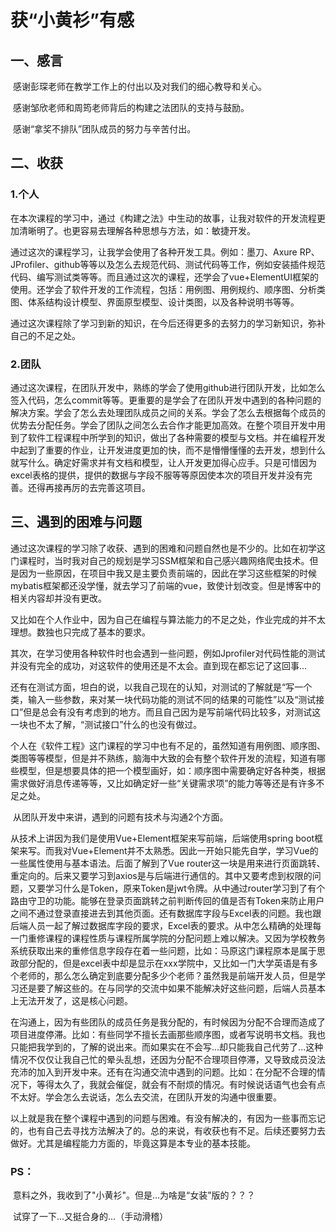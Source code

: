 # 获“小黄衫”有感

## 一、感言

​		感谢彭琛老师在教学工作上的付出以及对我们的细心教导和关心。

​		感谢邹欣老师和周筠老师背后的构建之法团队的支持与鼓励。

​		感谢“拿奖不排队”团队成员的努力与辛苦付出。

## 二、收获

### 1.个人

​		在本次课程的学习中，通过《构建之法》中生动的故事，让我对软件的开发流程更加清晰明了。也更容易去理解各种思想与方法，如：敏捷开发。

通过这次的课程学习，让我学会使用了各种开发工具。例如：墨刀、Axure RP、JProfiler、github等等以及怎么去规范代码、测试代码等工作，例如安装插件规范代码、编写测试类等等。而且通过这次的课程，还学会了vue+ElementUI框架的使用。还学会了软件开发的工作流程，包括：用例图、用例规约、顺序图、分析类图、体系结构设计模型、界面原型模型、设计类图，以及各种说明书等等。

通过这次课程除了学习到新的知识，在今后还得更多的去努力的学习新知识，弥补自己的不足之处。

### 2.团队

​		通过这次课程，在团队开发中，熟练的学会了使用github进行团队开发，比如怎么签入代码，怎么commit等等。更重要的是学会了在团队开发中遇到的各种问题的解决方案。学会了怎么去处理团队成员之间的关系。学会了怎么去根据每个成员的优势去分配任务。学会了团队之间怎么去合作才能更加高效。在整个项目开发中用到了软件工程课程中所学到的知识，做出了各种需要的模型与文档。并在编程开发中起到了重要的作业，让开发进度更加的快，而不是懵懵懂懂的去开发，想到什么就写什么。确定好需求并有文档和模型，让人开发更加得心应手。只是可惜因为excel表格的提供，提供的数据与字段不服等等原因使本次的项目开发并没有完善。还得再接再厉的去完善这项目。

## 三、遇到的困难与问题

​	通过这次课程的学习除了收获、遇到的困难和问题自然也是不少的。比如在初学这门课程时，当时我对自己的规划是学习SSM框架和自己感兴趣网络爬虫技术。但是因为一些原因，在项目中我又是主要负责前端的，因此在学习这些框架的时候mybatis框架都还没学懂，就去学习了前端的vue，致使计划改变。但是博客中的相关内容却并没有更改。

​	又比如在个人作业中，因为自己在编程与算法能力的不足之处，作业完成的并不太理想。数独也只完成了基本的要求。

​	其次，在学习使用各种软件时也会遇到一些问题，例如Jprofiler对代码性能的测试并没有完全的成功，对这软件的使用还是不太会。直到现在都忘记了这回事...

​	还有在测试方面，坦白的说，以我自己现在的认知，对测试的了解就是“写一个类，输入一些参数，来对某一块代码功能的测试不同的结果的可能性”以及“测试接口”但是总会有没有考虑到的地方。而且自己因为是写前端代码比较多，对测试这一块也不太了解，“测试接口”什么的也没有做过。

​	个人在《软件工程》这门课程的学习中也有不足的，虽然知道有用例图、顺序图、类图等等模型，但是并不熟练，脑海中大致的会有整个软件开发的流程，知道有哪些模型，但是想要具体的把一个模型画好，如：顺序图中需要确定好各种类，根据需求做好消息传递等等，又比如确定好一些“关键需求项”的能力等等还是有许多不足之处。

​	从团队开发中来讲，遇到的问题有技术与沟通2个方面。

从技术上讲因为我们是使用Vue+Element框架来写前端，后端使用spring boot框架来写。而我对Vue+Element并不太熟悉。因此一开始只能先自学，学习Vue的一些属性使用与基本语法。后面了解到了Vue router这一块是用来进行页面跳转、重定向的。后来又要学习到axios是与后端进行通信的。其中又要考虑到权限的问题，又要学习什么是Token，原来Token是jwt令牌。从中通过router学习到了有个路由守卫的功能。能够在登录页面跳转之前判断传回的值是否有Token来防止用户之间不通过登录直接进去到其他页面。还有数据库字段与Excel表的问题。我也跟后端人员一起了解过数据库字段的要求，Excel表的要求。从中怎么精确的处理每一门重修课程的课程性质与课程所属学院的分配问题上难以解决。又因为学校教务系统获取出来的重修信息字段存在着一些问题，比如：马原这门课程原本是属于思政部分配的，但是excel表中却是显示在xxx学院中，又比如一门大学英语是有多个老师的，那么怎么确定到底要分配多少个老师？虽然我是前端开发人员，但是学习还是要了解这些的。在与同学的交流中如果不能解决好这些问题，后端人员基本上无法开发了，这是核心问题。

​	在沟通上，因为有些团队的成员任务是我分配的，有时候因为分配不合理而造成了项目进度停滞。比如：有些同学不擅长去画那些顺序图，或者写说明书文档。我也只能把我学到的，了解的说出来。而如果实在不会写...却只能我自己代劳了...这种情况不仅仅让我自己忙的晕头乱想，还因为分配不合理项目停滞，又导致成员没法充沛的加入到开发中来。还有在沟通交流中遇到的问题。比如：在分配不合理的情况下，等得太久了，我就会催促，就会有不耐烦的情况。有时候说话语气也会有点不太好。学会怎么去说话，怎么去交流，在团队开发的沟通中很重要。

​	以上就是我在整个课程中遇到的问题与困难。有没有解决的，有因为一些事而忘记的，也有自己去寻找方法解决了的。总的来说，有收获也有不足。后续还要努力去做好。尤其是编程能力方面的，毕竟这算是本专业的基本技能。

### PS：

​		意料之外，我收到了"小黄衫"。但是...为啥是“女装”版的？？？

​		试穿了一下...又挺合身的...（手动滑稽）

